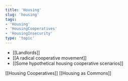 ```yaml
---
title: 'Housing'
slug: 'housing'
tags:
- 'Housing'
- 'HousingCooperatives'
- 'HousingInsecurity'
type: 'topic'
---
```


- [[Landlords]]
- [[A radical cooperative movement]]
- [[Some hypothetical housing cooperative scenarios]]

[[Housing Cooperatives]]
[[Housing as Commons]]
